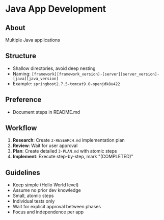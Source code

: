 # Java App Development

## About
Multiple Java applications

## Structure
- Shallow directories, avoid deep nesting
- Naming: `[framework][framework_version]-[server][server_version]-[java][java_version]`
- Example: `springboot2.7.5-tomcat9.0-openjdk8u422`

## Preference
- Document steps in README.md

## Workflow
1. **Research**: Create `2-RESEARCH.md` implementation plan
2. **Review**: Wait for user approval
3. **Plan**: Create detailed `3-PLAN.md` with atomic steps
4. **Implement**: Execute step-by-step, mark "(COMPLETED)"

## Guidelines
- Keep simple (Hello World level)
- Assume no prior dev knowledge
- Small, atomic steps
- Individual tests only
- Wait for explicit approval between phases
- Focus and independence per app